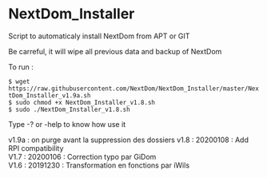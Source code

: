 # NextDom_Installer
Script to automaticaly install NextDom from APT or GIT

Be carreful, it will wipe all previous data and backup of NextDom

To run : 

 `$ wget https://raw.githubusercontent.com/NextDom/NextDom_Installer/master/NextDom_Installer_v1.9a.sh`  
 `$ sudo chmod +x NextDom_Installer_v1.8.sh`  
 `$ sudo ./NextDom_Installer_v1.8.sh`  

Type -? or -help to know how use it

v1.9a : on purge avant la suppression des dossiers
v1.8 : 20200108 : Add RPI compatibility  
V1.7 : 20200106 : Correction typo par GiDom  
V1.6 : 20191230 : Transformation en fonctions par iWils  
